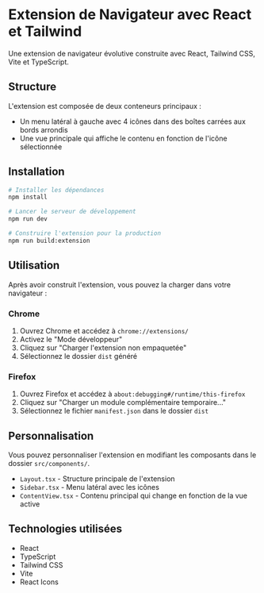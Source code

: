 # Extension de Navigateur avec React et Tailwind

Une extension de navigateur évolutive construite avec React, Tailwind CSS, Vite et TypeScript.

## Structure

L'extension est composée de deux conteneurs principaux :
- Un menu latéral à gauche avec 4 icônes dans des boîtes carrées aux bords arrondis
- Une vue principale qui affiche le contenu en fonction de l'icône sélectionnée

## Installation

```bash
# Installer les dépendances
npm install

# Lancer le serveur de développement
npm run dev

# Construire l'extension pour la production
npm run build:extension
```

## Utilisation

Après avoir construit l'extension, vous pouvez la charger dans votre navigateur :

### Chrome
1. Ouvrez Chrome et accédez à `chrome://extensions/`
2. Activez le "Mode développeur"
3. Cliquez sur "Charger l'extension non empaquetée"
4. Sélectionnez le dossier `dist` généré

### Firefox
1. Ouvrez Firefox et accédez à `about:debugging#/runtime/this-firefox`
2. Cliquez sur "Charger un module complémentaire temporaire..."
3. Sélectionnez le fichier `manifest.json` dans le dossier `dist`

## Personnalisation

Vous pouvez personnaliser l'extension en modifiant les composants dans le dossier `src/components/`.

- `Layout.tsx` - Structure principale de l'extension
- `Sidebar.tsx` - Menu latéral avec les icônes
- `ContentView.tsx` - Contenu principal qui change en fonction de la vue active

## Technologies utilisées

- React
- TypeScript
- Tailwind CSS
- Vite
- React Icons
